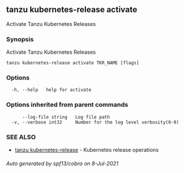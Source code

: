 ## tanzu kubernetes-release activate

Activate Tanzu Kubernetes Releases

### Synopsis

Activate Tanzu Kubernetes Releases

```
tanzu kubernetes-release activate TKR_NAME [flags]
```

### Options

```
  -h, --help   help for activate
```

### Options inherited from parent commands

```
      --log-file string   Log file path
  -v, --verbose int32     Number for the log level verbosity(0-9)
```

### SEE ALSO

* [tanzu kubernetes-release](tanzu_kubernetes-release.md)	 - Kubernetes release operations

###### Auto generated by spf13/cobra on 8-Jul-2021
